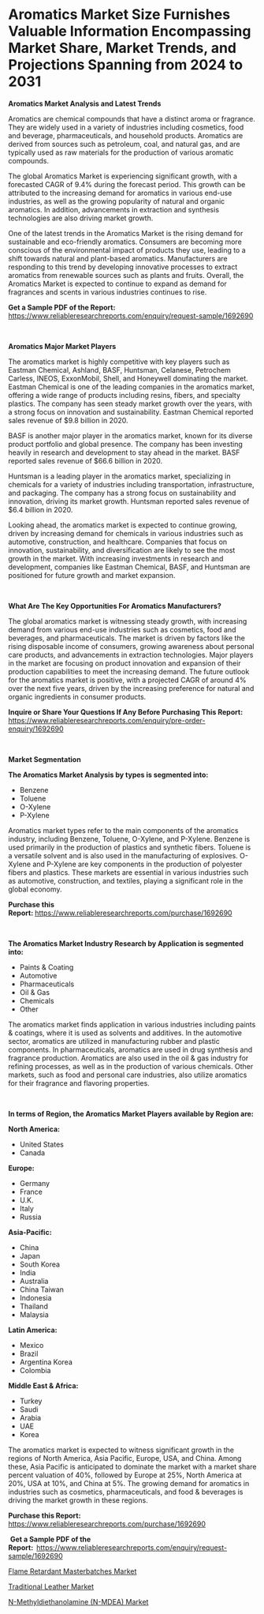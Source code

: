 <p><h1>Aromatics Market Size Furnishes Valuable Information Encompassing Market Share, Market Trends, and Projections Spanning from 2024 to 2031</h1></p><p><strong>Aromatics Market Analysis and Latest Trends</strong></p>
<p><p>Aromatics are chemical compounds that have a distinct aroma or fragrance. They are widely used in a variety of industries including cosmetics, food and beverage, pharmaceuticals, and household products. Aromatics are derived from sources such as petroleum, coal, and natural gas, and are typically used as raw materials for the production of various aromatic compounds.</p><p>The global Aromatics Market is experiencing significant growth, with a forecasted CAGR of 9.4% during the forecast period. This growth can be attributed to the increasing demand for aromatics in various end-use industries, as well as the growing popularity of natural and organic aromatics. In addition, advancements in extraction and synthesis technologies are also driving market growth.</p><p>One of the latest trends in the Aromatics Market is the rising demand for sustainable and eco-friendly aromatics. Consumers are becoming more conscious of the environmental impact of products they use, leading to a shift towards natural and plant-based aromatics. Manufacturers are responding to this trend by developing innovative processes to extract aromatics from renewable sources such as plants and fruits. Overall, the Aromatics Market is expected to continue to expand as demand for fragrances and scents in various industries continues to rise.</p></p>
<p><strong>Get a Sample PDF of the Report:&nbsp;</strong> <a href="https://www.reliableresearchreports.com/enquiry/request-sample/1692690">https://www.reliableresearchreports.com/enquiry/request-sample/1692690</a></p>
<p>&nbsp;</p>
<p><strong>Aromatics Major Market Players</strong></p>
<p><p>The aromatics market is highly competitive with key players such as Eastman Chemical, Ashland, BASF, Huntsman, Celanese, Petrochem Carless, INEOS, ExxonMobil, Shell, and Honeywell dominating the market. Eastman Chemical is one of the leading companies in the aromatics market, offering a wide range of products including resins, fibers, and specialty plastics. The company has seen steady market growth over the years, with a strong focus on innovation and sustainability. Eastman Chemical reported sales revenue of $9.8 billion in 2020.</p><p>BASF is another major player in the aromatics market, known for its diverse product portfolio and global presence. The company has been investing heavily in research and development to stay ahead in the market. BASF reported sales revenue of $66.6 billion in 2020.</p><p>Huntsman is a leading player in the aromatics market, specializing in chemicals for a variety of industries including transportation, infrastructure, and packaging. The company has a strong focus on sustainability and innovation, driving its market growth. Huntsman reported sales revenue of $6.4 billion in 2020.</p><p>Looking ahead, the aromatics market is expected to continue growing, driven by increasing demand for chemicals in various industries such as automotive, construction, and healthcare. Companies that focus on innovation, sustainability, and diversification are likely to see the most growth in the market. With increasing investments in research and development, companies like Eastman Chemical, BASF, and Huntsman are positioned for future growth and market expansion.</p></p>
<p>&nbsp;</p>
<p><strong>What Are The Key Opportunities For Aromatics Manufacturers?</strong></p>
<p><p>The global aromatics market is witnessing steady growth, with increasing demand from various end-use industries such as cosmetics, food and beverages, and pharmaceuticals. The market is driven by factors like the rising disposable income of consumers, growing awareness about personal care products, and advancements in extraction technologies. Major players in the market are focusing on product innovation and expansion of their production capabilities to meet the increasing demand. The future outlook for the aromatics market is positive, with a projected CAGR of around 4% over the next five years, driven by the increasing preference for natural and organic ingredients in consumer products.</p></p>
<p><strong>Inquire or Share Your Questions If Any Before Purchasing This Report:</strong> <a href="https://www.reliableresearchreports.com/enquiry/pre-order-enquiry/1692690">https://www.reliableresearchreports.com/enquiry/pre-order-enquiry/1692690</a></p>
<p>&nbsp;</p>
<p><strong>Market Segmentation</strong></p>
<p><strong>The Aromatics Market Analysis by types is segmented into:</strong></p>
<p><ul><li>Benzene</li><li>Toluene</li><li>O-Xylene</li><li>P-Xylene</li></ul></p>
<p><p>Aromatics market types refer to the main components of the aromatics industry, including Benzene, Toluene, O-Xylene, and P-Xylene. Benzene is used primarily in the production of plastics and synthetic fibers. Toluene is a versatile solvent and is also used in the manufacturing of explosives. O-Xylene and P-Xylene are key components in the production of polyester fibers and plastics. These markets are essential in various industries such as automotive, construction, and textiles, playing a significant role in the global economy.</p></p>
<p><strong>Purchase this Report:&nbsp;</strong><a href="https://www.reliableresearchreports.com/purchase/1692690">https://www.reliableresearchreports.com/purchase/1692690</a></p>
<p>&nbsp;</p>
<p><strong>The Aromatics Market Industry Research by Application is segmented into:</strong></p>
<p><ul><li>Paints & Coating</li><li>Automotive</li><li>Pharmaceuticals</li><li>Oil & Gas</li><li>Chemicals</li><li>Other</li></ul></p>
<p><p>The aromatics market finds application in various industries including paints & coatings, where it is used as solvents and additives. In the automotive sector, aromatics are utilized in manufacturing rubber and plastic components. In pharmaceuticals, aromatics are used in drug synthesis and fragrance production. Aromatics are also used in the oil & gas industry for refining processes, as well as in the production of various chemicals. Other markets, such as food and personal care industries, also utilize aromatics for their fragrance and flavoring properties.</p></p>
<p>&nbsp;</p>
<p><strong>In terms of Region, the Aromatics Market Players available by Region are:</strong></p>
<p>
    <p> <strong> North America: </strong>
        <ul>
            <li>United States</li>
            <li>Canada</li>
        </ul>
        </p> 
    <p> <strong> Europe: </strong>
        <ul>
            <li>Germany</li>
            <li>France</li>
            <li>U.K.</li>
            <li>Italy</li>
            <li>Russia</li>
        </ul>
        </p> 
    <p> <strong> Asia-Pacific: </strong>
        <ul>
            <li>China</li>
            <li>Japan</li>
            <li>South Korea</li>
            <li>India</li>
            <li>Australia</li>
            <li>China Taiwan</li>
            <li>Indonesia</li>
            <li>Thailand</li>
            <li>Malaysia</li>
        </ul>
        </p> 
    <p> <strong> Latin America: </strong>
        <ul>
            <li>Mexico</li>
            <li>Brazil</li>
            <li>Argentina Korea</li>
            <li>Colombia</li>
        </ul>
        </p> 
    <p> <strong> Middle East & Africa: </strong>
        <ul>
            <li>Turkey</li>
            <li>Saudi</li>
            <li>Arabia</li>
            <li>UAE</li>
            <li>Korea</li>
        </ul>
    </p>
    </p>
<p><p>The aromatics market is expected to witness significant growth in the regions of North America, Asia Pacific, Europe, USA, and China. Among these, Asia Pacific is anticipated to dominate the market with a market share percent valuation of 40%, followed by Europe at 25%, North America at 20%, USA at 10%, and China at 5%. The growing demand for aromatics in industries such as cosmetics, pharmaceuticals, and food & beverages is driving the market growth in these regions.</p></p>
<p><strong>Purchase this Report: </strong><a href="https://www.reliableresearchreports.com/purchase/1692690">https://www.reliableresearchreports.com/purchase/1692690</a></p>
<p>&nbsp;<strong>Get a Sample PDF of the Report:&nbsp;&nbsp;</strong><a href="https://www.reliableresearchreports.com/enquiry/request-sample/1692690">https://www.reliableresearchreports.com/enquiry/request-sample/1692690</a></p>
<p><strong></strong></p>
<p><p><a href="https://view.publitas.com/reportprime-1/flame-retardant-masterbatches-market-research-report-the-key-to-successful-business-strategy-forecasted-for-period-from-2023-2030/">Flame Retardant Masterbatches Market</a></p><p><a href="https://view.publitas.com/reportprime-1/traditional-leather-market-size-growth-and-forecast-from-2023-2030/">Traditional Leather Market</a></p><p><a href="https://view.publitas.com/reportprime-1/n-methyldiethanolamine-n-mdea-market-size-share-trends-analysis-report-by-material-by-type-by-end-user-by-region-and-segment-forecasts-2023-2030/">N-Methyldiethanolamine (N-MDEA) Market</a></p></p>